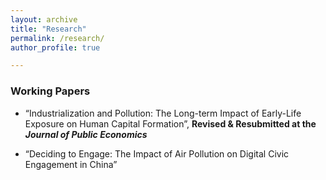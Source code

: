 ```yaml
---
layout: archive
title: "Research"
permalink: /research/
author_profile: true

---
```



### Working Papers

* “Industrialization and Pollution: The Long-term Impact of Early-Life Exposure on Human Capital Formation”, **Revised & Resubmitted at the *Journal of Public Economics*** 

* “Deciding to Engage: The Impact of Air Pollution on Digital Civic Engagement in China”





